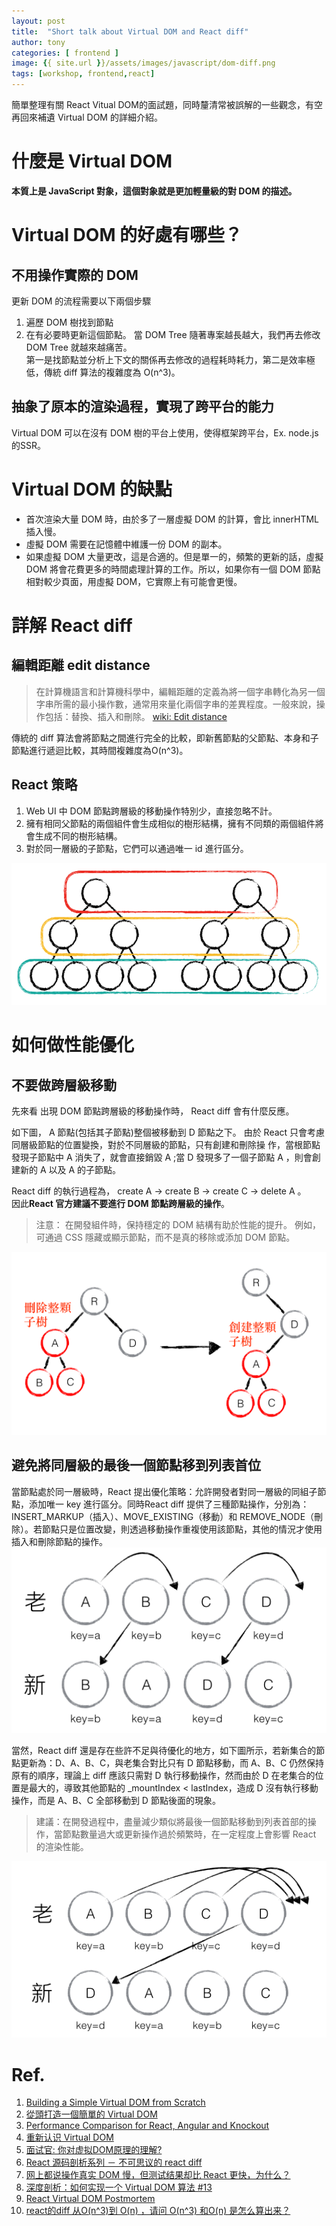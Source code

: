 ```yaml
---
layout: post
title:  "Short talk about Virtual DOM and React diff"
author: tony
categories: [ frontend ]
image: {{ site.url }}/assets/images/javascript/dom-diff.png
tags: [workshop, frontend,react]
---
```

簡單整理有關 React Vitual DOM的面試題，同時釐清常被誤解的一些觀念，有空再回來補遺 Virtual DOM 的詳細介紹。

# 什麼是 Virtual DOM
**本質上是 JavaScript 對象，這個對象就是更加輕量級的對 DOM 的描述。**

# Virtual DOM 的好處有哪些？
## 不用操作實際的 DOM
更新 DOM 的流程需要以下兩個步驟
1. 遍歷 DOM 樹找到節點
2. 在有必要時更新這個節點。
當 DOM Tree 隨著專案越長越大，我們再去修改 DOM Tree 就越來越痛苦。  
第一是找節點並分析上下文的關係再去修改的過程耗時耗力，第二是效率極低，傳統 diff 算法的複雜度為 O(n^3)。

## 抽象了原本的渲染過程，實現了跨平台的能力
Virtual DOM 可以在沒有 DOM 樹的平台上使用，使得框架跨平台，Ex. node.js的SSR。

# Virtual DOM 的缺點
- 首次渲染大量 DOM 時，由於多了一層虛擬 DOM 的計算，會比 innerHTML 插入慢。
- 虛擬 DOM 需要在記憶體中維護一份 DOM 的副本。
- 如果虛擬 DOM 大量更改，這是合適的。但是單一的，頻繁的更新的話，虛擬 DOM 將會花費更多的時間處理計算的工作。所以，如果你有一個 DOM 節點相對較少頁面，用虛擬 DOM，它實際上有可能會更慢。

# 詳解 React diff
## 編輯距離 edit distance
> 在計算機語言和計算機科學中，編輯距離的定義為將一個字串轉化為另一個字串所需的最小操作數，通常用來量化兩個字串的差異程度。一般來說，操作包括：替換、插入和刪除。
[wiki: Edit distance](https://en.wikipedia.org/wiki/Edit_distance)

傳統的 diff 算法會將節點之間進行完全的比較，即新舊節點的父節點、本身和子節點進行遞迴比較，其時間複雜度為O(n^3)。

## React 策略
1. Web UI 中 DOM 節點跨層級的移動操作特別少，直接忽略不計。
2. 擁有相同父節點的兩個組件會生成相似的樹形結構，擁有不同類的兩個組件將會生成不同的樹形結構。
3. 對於同一層級的子節點，它們可以通過唯一 id 進行區分。

![](../../assets/images/javascript/vdom-level-comparison.png )

# 如何做性能優化
## 不要做跨層級移動
先來看 出現 DOM 節點跨層級的移動操作時， React diff 會有什麼反應。

如下圖， A 節點(包括其子節點)整個被移動到 D 節點之下。 由於 React 只會考慮同層級節點的位置變換，對於不同層級的節點，只有創建和刪除操 作，當根節點發現子節點中 A 消失了，就會直接銷毀 A ;當 D 發現多了一個子節點 A ，則會創建新的 A 以及 A 的子節點。

React diff 的執行過程為， create A -> create B -> create C -> delete A 。  
因此**React 官方建議不要進行 DOM 節點跨層級的操作**。


> 注意： 在開發組件時，保持穩定的 DOM 結構有助於性能的提升。 例如，可通過 CSS 隱藏或顯示節點，而不是真的移除或添加 DOM 節點。

![](../../assets/images/javascript/vdom-cross-level-moving.png )

## 避免將同層級的最後一個節點移到列表首位
當節點處於同一層級時，React 提出優化策略：允許開發者對同一層級的同組子節點，添加唯一 key 進行區分。同時React diff 提供了三種節點操作，分別為：INSERT_MARKUP（插入）、MOVE_EXISTING（移動）和 REMOVE_NODE（刪除）。若節點只是位置改變，則透過移動操作重複使用該節點，其他的情況才使用插入和刪除節點的操作。  
![](../../assets/images/javascript/vdom-level-moving.png )

當然，React diff 還是存在些許不足與待優化的地方，如下圖所示，若新集合的節點更新為：D、A、B、C，與老集合對比只有 D 節點移動，而 A、B、C 仍然保持原有的順序，理論上 diff 應該只需對 D 執行移動操作，然而由於 D 在老集合的位置是最大的，導致其他節點的 _mountIndex < lastIndex，造成 D 沒有執行移動操作，而是 A、B、C 全部移動到 D 節點後面的現象。

> 建議：在開發過程中，盡量減少類似將最後一個節點移動到列表首部的操作，當節點數量過大或更新操作過於頻繁時，在一定程度上會影響 React 的渲染性能。

![](../../assets/images/javascript/vdom-last-to-first.png )

# Ref.
1. [Building a Simple Virtual DOM from Scratch](https://dev.to/ycmjason/building-a-simple-virtual-dom-from-scratch-3d05#mount-node-target)
2. [從頭打造一個簡單的 Virtual DOM](https://blog.techbridge.cc/2019/02/04/vdom-from-scratch/)
3. [Performance Comparison for React, Angular and Knockout](http://chrisharrington.github.io/demos/performance/)
4. [重新认识 Virtual DOM](https://juejin.im/post/5d3ff99fe51d4561fb04beea)
5. [面试官: 你对虚拟DOM原理的理解?](https://juejin.im/post/5d3f3bf36fb9a06af824b3e2)
6. [React 源码剖析系列 － 不可思议的 react diff](https://zhuanlan.zhihu.com/p/20346379)
7. [网上都说操作真实 DOM 慢，但测试结果却比 React 更快，为什么？](https://www.zhihu.com/question/31809713)
8. [深度剖析：如何实现一个 Virtual DOM 算法 #13](https://github.com/livoras/blog/issues/13)
9. [React Virtual DOM Postmortem](https://medium.com/@js_tut/react-animated-tutorial-7a46fa3c2b96)
10. [react的diff 从O(n^3)到 O(n) ，请问 O(n^3) 和O(n) 是怎么算出来？](https://www.zhihu.com/question/66851503)
